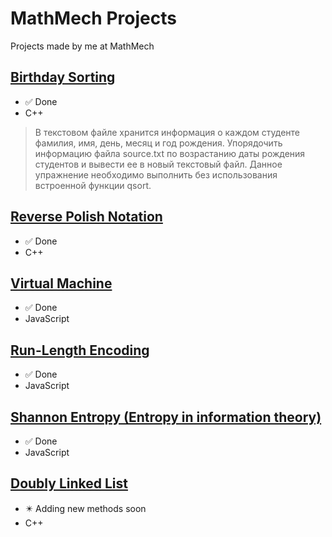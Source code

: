 # MathMech Projects
Projects made by me at MathMech

## [Birthday Sorting](https://github.com/aqerd/MathMech-Projects/tree/main/BirthdaySorting)
- :white_check_mark: Done
- C++

> В текстовом файле хранится информация о каждом студенте фамилия, имя, день, месяц и год рождения. Упорядочить информацию файла source.txt по возрастанию даты рождения студентов и вывести ее в новый текстовый файл. Данное упражнение необходимо выполнить без использования встроенной функции qsort.

## [Reverse Polish Notation](https://github.com/aqerd/MathMech-Projects/tree/main/ReversePolishNotation)
- :white_check_mark: Done
- C++

## [Virtual Machine](https://github.com/aqerd/MathMech-Projects/tree/main/VirtualMachine)
- :white_check_mark: Done
- JavaScript

## [Run-Length Encoding](https://github.com/aqerd/MathMech-Projects/tree/main/RunLengthEncoding)
- :white_check_mark: Done
- JavaScript

## [Shannon Entropy (Entropy in information theory)](https://github.com/aqerd/MathMech-Projects/tree/main/ShannonEntropy)
- :white_check_mark: Done
- JavaScript

## [Doubly Linked List](https://github.com/aqerd/MathMech-Projects/tree/main/DoublyLinkedList)
- :eight_pointed_black_star: Adding new methods soon
- C++
  
